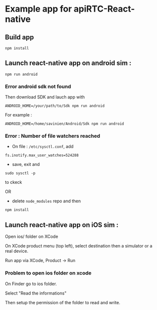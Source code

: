 # Example app for apiRTC-React-native

## Build app
```
npm install
```

## Launch react-native app on android sim : 
```
npm run android
```
### Error android sdk not found
Then download SDK and lauch app with

```
ANDROID_HOME=/your/path/to/Sdk npm run android
```

For example : 

```
ANDROID_HOME=/home/savinien/Android/Sdk npm run android
```

### Error : Number of file watchers reached

- On file : ```/etc/sysctl.conf```, add 

```
fs.inotify.max_user_watches=524288
```

- save, exit and 

```
sudo sysctl -p
```

 to ckeck

OR

- delete ```node_modules``` repo and then

```
npm install
```


## Launch react-native app on iOS sim :

Open ios/ folder on XCode

On XCode product menu (top left), select destination then a simulator or a real device.

Run app via XCode, Product -> Run

### Problem to open ios folder on xcode

On Finder go to ios folder.

Select "Read the informations"

Then setup the permission of the folder to read and write.
